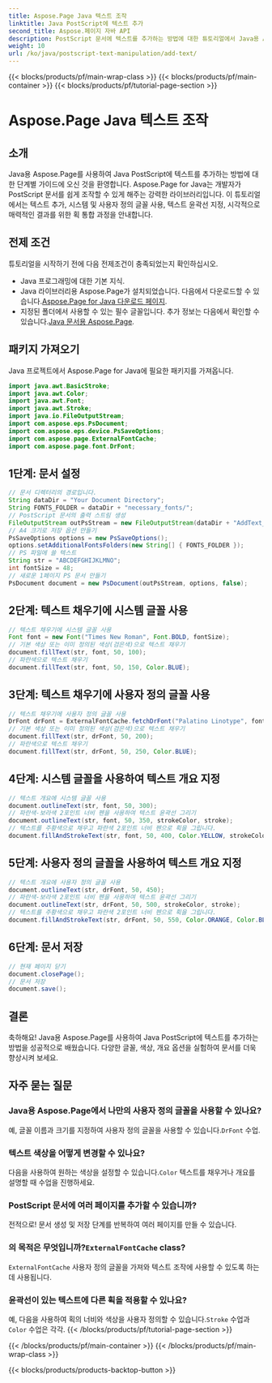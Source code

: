 ```yaml
---
title: Aspose.Page Java 텍스트 조작
linktitle: Java PostScript에 텍스트 추가
second_title: Aspose.페이지 자바 API
description: PostScript 문서에 텍스트를 추가하는 방법에 대한 튜토리얼에서 Java용 Aspose.Page의 강력한 기능을 살펴보세요. 시스템 및 사용자 정의 글꼴을 쉽게 사용하는 방법을 알아보세요.
weight: 10
url: /ko/java/postscript-text-manipulation/add-text/
---
```


{{< blocks/products/pf/main-wrap-class >}}
{{< blocks/products/pf/main-container >}}
{{< blocks/products/pf/tutorial-page-section >}}

# Aspose.Page Java 텍스트 조작

## 소개
Java용 Aspose.Page를 사용하여 Java PostScript에 텍스트를 추가하는 방법에 대한 단계별 가이드에 오신 것을 환영합니다. Aspose.Page for Java는 개발자가 PostScript 문서를 쉽게 조작할 수 있게 해주는 강력한 라이브러리입니다. 이 튜토리얼에서는 텍스트 추가, 시스템 및 사용자 정의 글꼴 사용, 텍스트 윤곽선 지정, 시각적으로 매력적인 결과를 위한 획 통합 과정을 안내합니다.
## 전제 조건
튜토리얼을 시작하기 전에 다음 전제조건이 충족되었는지 확인하십시오.
- Java 프로그래밍에 대한 기본 지식.
-  Java 라이브러리용 Aspose.Page가 설치되었습니다. 다음에서 다운로드할 수 있습니다.[Aspose.Page for Java 다운로드 페이지](https://releases.aspose.com/page/java/).
-  지정된 폴더에서 사용할 수 있는 필수 글꼴입니다. 추가 정보는 다음에서 확인할 수 있습니다.[Java 문서용 Aspose.Page](https://reference.aspose.com/page/java/).
## 패키지 가져오기
Java 프로젝트에서 Aspose.Page for Java에 필요한 패키지를 가져옵니다.
```java
import java.awt.BasicStroke;
import java.awt.Color;
import java.awt.Font;
import java.awt.Stroke;
import java.io.FileOutputStream;
import com.aspose.eps.PsDocument;
import com.aspose.eps.device.PsSaveOptions;
import com.aspose.page.ExternalFontCache;
import com.aspose.page.font.DrFont;
```
## 1단계: 문서 설정
```java
// 문서 디렉터리의 경로입니다.
String dataDir = "Your Document Directory";
String FONTS_FOLDER = dataDir + "necessary_fonts/";
// PostScript 문서의 출력 스트림 생성
FileOutputStream outPsStream = new FileOutputStream(dataDir + "AddText_outPS.ps");
// A4 크기로 저장 옵션 만들기
PsSaveOptions options = new PsSaveOptions();
options.setAdditionalFontsFolders(new String[] { FONTS_FOLDER });
// PS 파일에 쓸 텍스트
String str = "ABCDEFGHIJKLMNO";
int fontSize = 48;
// 새로운 1페이지 PS 문서 만들기
PsDocument document = new PsDocument(outPsStream, options, false);
```
## 2단계: 텍스트 채우기에 시스템 글꼴 사용
```java
// 텍스트 채우기에 시스템 글꼴 사용
Font font = new Font("Times New Roman", Font.BOLD, fontSize);
// 기본 색상 또는 이미 정의된 색상(검은색)으로 텍스트 채우기
document.fillText(str, font, 50, 100);
// 파란색으로 텍스트 채우기
document.fillText(str, font, 50, 150, Color.BLUE);
```
## 3단계: 텍스트 채우기에 사용자 정의 글꼴 사용
```java
// 텍스트 채우기에 사용자 정의 글꼴 사용
DrFont drFont = ExternalFontCache.fetchDrFont("Palatino Linotype", fontSize, Font.PLAIN);
// 기본 색상 또는 이미 정의된 색상(검은색)으로 텍스트 채우기
document.fillText(str, drFont, 50, 200);
// 파란색으로 텍스트 채우기
document.fillText(str, drFont, 50, 250, Color.BLUE);
```
## 4단계: 시스템 글꼴을 사용하여 텍스트 개요 지정
```java
// 텍스트 개요에 시스템 글꼴 사용
document.outlineText(str, font, 50, 300);
// 파란색-보라색 2포인트 너비 펜을 사용하여 텍스트 윤곽선 그리기
document.outlineText(str, font, 50, 350, strokeColor, stroke);
// 텍스트를 주황색으로 채우고 파란색 2포인트 너비 펜으로 획을 그립니다.
document.fillAndStrokeText(str, font, 50, 400, Color.YELLOW, strokeColor, stroke);
```
## 5단계: 사용자 정의 글꼴을 사용하여 텍스트 개요 지정
```java
// 텍스트 개요에 사용자 정의 글꼴 사용
document.outlineText(str, drFont, 50, 450);
// 파란색-보라색 2포인트 너비 펜을 사용하여 텍스트 윤곽선 그리기
document.outlineText(str, drFont, 50, 500, strokeColor, stroke);
// 텍스트를 주황색으로 채우고 파란색 2포인트 너비 펜으로 획을 그립니다.
document.fillAndStrokeText(str, drFont, 50, 550, Color.ORANGE, Color.BLUE, stroke);
```
## 6단계: 문서 저장
```java
// 현재 페이지 닫기
document.closePage();
// 문서 저장
document.save();
```
## 결론
축하해요! Java용 Aspose.Page를 사용하여 Java PostScript에 텍스트를 추가하는 방법을 성공적으로 배웠습니다. 다양한 글꼴, 색상, 개요 옵션을 실험하여 문서를 더욱 향상시켜 보세요.
## 자주 묻는 질문
### Java용 Aspose.Page에서 나만의 사용자 정의 글꼴을 사용할 수 있나요?
 예, 글꼴 이름과 크기를 지정하여 사용자 정의 글꼴을 사용할 수 있습니다.`DrFont` 수업.
### 텍스트 색상을 어떻게 변경할 수 있나요?
 다음을 사용하여 원하는 색상을 설정할 수 있습니다.`Color` 텍스트를 채우거나 개요를 설명할 때 수업을 진행하세요.
### PostScript 문서에 여러 페이지를 추가할 수 있습니까?
전적으로! 문서 생성 및 저장 단계를 반복하여 여러 페이지를 만들 수 있습니다.
###  의 목적은 무엇입니까?`ExternalFontCache` class?
`ExternalFontCache` 사용자 정의 글꼴을 가져와 텍스트 조작에 사용할 수 있도록 하는 데 사용됩니다.
### 윤곽선이 있는 텍스트에 다른 획을 적용할 수 있나요?
 예, 다음을 사용하여 획의 너비와 색상을 사용자 정의할 수 있습니다.`Stroke` 수업과`Color` 수업은 각각.
{{< /blocks/products/pf/tutorial-page-section >}}

{{< /blocks/products/pf/main-container >}}
{{< /blocks/products/pf/main-wrap-class >}}

{{< blocks/products/products-backtop-button >}}
